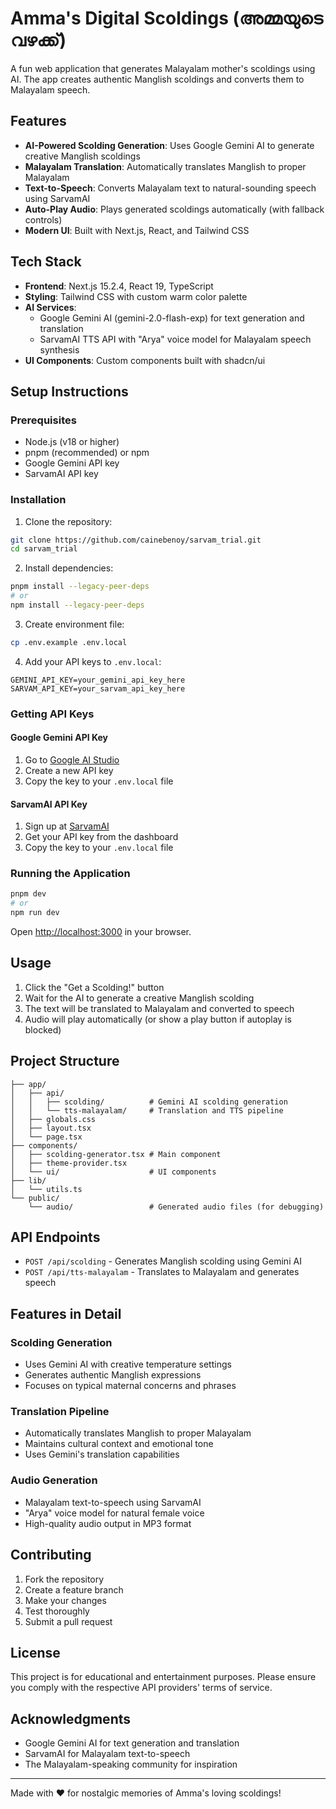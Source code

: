 # Amma's Digital Scoldings (അമ്മയുടെ വഴക്ക്)

A fun web application that generates Malayalam mother's scoldings using AI. The app creates authentic Manglish scoldings and converts them to Malayalam speech.

## Features

- **AI-Powered Scolding Generation**: Uses Google Gemini AI to generate creative Manglish scoldings
- **Malayalam Translation**: Automatically translates Manglish to proper Malayalam
- **Text-to-Speech**: Converts Malayalam text to natural-sounding speech using SarvamAI
- **Auto-Play Audio**: Plays generated scoldings automatically (with fallback controls)
- **Modern UI**: Built with Next.js, React, and Tailwind CSS

## Tech Stack

- **Frontend**: Next.js 15.2.4, React 19, TypeScript
- **Styling**: Tailwind CSS with custom warm color palette
- **AI Services**: 
  - Google Gemini AI (gemini-2.0-flash-exp) for text generation and translation
  - SarvamAI TTS API with "Arya" voice model for Malayalam speech synthesis
- **UI Components**: Custom components built with shadcn/ui

## Setup Instructions

### Prerequisites

- Node.js (v18 or higher)
- pnpm (recommended) or npm
- Google Gemini API key
- SarvamAI API key

### Installation

1. Clone the repository:
```bash
git clone https://github.com/cainebenoy/sarvam_trial.git
cd sarvam_trial
```

2. Install dependencies:
```bash
pnpm install --legacy-peer-deps
# or
npm install --legacy-peer-deps
```

3. Create environment file:
```bash
cp .env.example .env.local
```

4. Add your API keys to `.env.local`:
```env
GEMINI_API_KEY=your_gemini_api_key_here
SARVAM_API_KEY=your_sarvam_api_key_here
```

### Getting API Keys

#### Google Gemini API Key
1. Go to [Google AI Studio](https://aistudio.google.com/app/apikey)
2. Create a new API key
3. Copy the key to your `.env.local` file

#### SarvamAI API Key
1. Sign up at [SarvamAI](https://www.sarvam.ai/)
2. Get your API key from the dashboard
3. Copy the key to your `.env.local` file

### Running the Application

```bash
pnpm dev
# or
npm run dev
```

Open [http://localhost:3000](http://localhost:3000) in your browser.

## Usage

1. Click the "Get a Scolding!" button
2. Wait for the AI to generate a creative Manglish scolding
3. The text will be translated to Malayalam and converted to speech
4. Audio will play automatically (or show a play button if autoplay is blocked)

## Project Structure

```
├── app/
│   ├── api/
│   │   ├── scolding/          # Gemini AI scolding generation
│   │   └── tts-malayalam/     # Translation and TTS pipeline
│   ├── globals.css
│   ├── layout.tsx
│   └── page.tsx
├── components/
│   ├── scolding-generator.tsx # Main component
│   ├── theme-provider.tsx
│   └── ui/                    # UI components
├── lib/
│   └── utils.ts
└── public/
    └── audio/                 # Generated audio files (for debugging)
```

## API Endpoints

- `POST /api/scolding` - Generates Manglish scolding using Gemini AI
- `POST /api/tts-malayalam` - Translates to Malayalam and generates speech

## Features in Detail

### Scolding Generation
- Uses Gemini AI with creative temperature settings
- Generates authentic Manglish expressions
- Focuses on typical maternal concerns and phrases

### Translation Pipeline
- Automatically translates Manglish to proper Malayalam
- Maintains cultural context and emotional tone
- Uses Gemini's translation capabilities

### Audio Generation
- Malayalam text-to-speech using SarvamAI
- "Arya" voice model for natural female voice
- High-quality audio output in MP3 format

## Contributing

1. Fork the repository
2. Create a feature branch
3. Make your changes
4. Test thoroughly
5. Submit a pull request

## License

This project is for educational and entertainment purposes. Please ensure you comply with the respective API providers' terms of service.

## Acknowledgments

- Google Gemini AI for text generation and translation
- SarvamAI for Malayalam text-to-speech
- The Malayalam-speaking community for inspiration

---

Made with ❤️ for nostalgic memories of Amma's loving scoldings!
